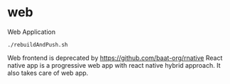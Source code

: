# web
Web Application

```
./rebuildAndPush.sh
```

Web frontend is deprecated by https://github.com/baat-org/rnative
React native app is a progressive web app with react native hybrid approach.
It also takes care of web app.
